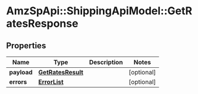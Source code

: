 # AmzSpApi::ShippingApiModel::GetRatesResponse

## Properties
Name | Type | Description | Notes
------------ | ------------- | ------------- | -------------
**payload** | [**GetRatesResult**](GetRatesResult.md) |  | [optional] 
**errors** | [**ErrorList**](ErrorList.md) |  | [optional] 

